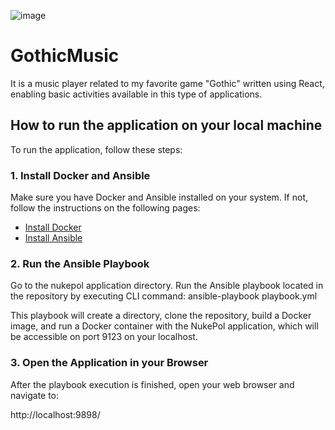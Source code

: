 ![image](https://github.com/HubertZgola/music-app/assets/99662754/5d815490-34cb-4691-963e-9cc6aebf4452)

# GothicMusic

It is a music player related to my favorite game "Gothic" written using React, enabling basic activities available in this type of applications.

## How to run the application on your local machine

To run the application, follow these steps:

### 1. Install Docker and Ansible

Make sure you have Docker and Ansible installed on your system. If not, follow the instructions on the following pages:

- [Install Docker](https://docs.docker.com/get-docker/)
- [Install Ansible](https://docs.ansible.com/ansible/latest/installation_guide/intro_installation.html)

### 2. Run the Ansible Playbook

Go to the nukepol application directory.
Run the Ansible playbook located in the repository by executing CLI command:
ansible-playbook playbook.yml

This playbook will create a directory, clone the repository, build a Docker image, and run a Docker container with the NukePol application, which will be accessible on port 9123 on your localhost.

### 3. Open the Application in your Browser

After the playbook execution is finished, open your web browser and navigate to:

http://localhost:9898/
